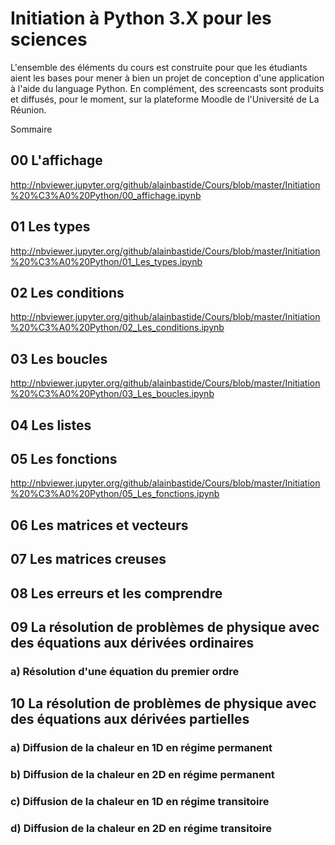 # Initiation à Python 3.X pour les sciences

L'ensemble des éléments du cours est construite pour que les étudiants aient les bases pour mener à bien un projet de conception d'une application à l'aide du language Python. En complément, des screencasts sont produits et diffusés, pour le moment, sur la plateforme Moodle de l'Université de La Réunion.

Sommaire

## 00 L'affichage
http://nbviewer.jupyter.org/github/alainbastide/Cours/blob/master/Initiation%20%C3%A0%20Python/00_affichage.ipynb
## 01 Les types
http://nbviewer.jupyter.org/github/alainbastide/Cours/blob/master/Initiation%20%C3%A0%20Python/01_Les_types.ipynb
## 02 Les conditions
http://nbviewer.jupyter.org/github/alainbastide/Cours/blob/master/Initiation%20%C3%A0%20Python/02_Les_conditions.ipynb
## 03 Les boucles
http://nbviewer.jupyter.org/github/alainbastide/Cours/blob/master/Initiation%20%C3%A0%20Python/03_Les_boucles.ipynb
## 04 Les listes
## 05 Les fonctions 
http://nbviewer.jupyter.org/github/alainbastide/Cours/blob/master/Initiation%20%C3%A0%20Python/05_Les_fonctions.ipynb
## 06 Les matrices et vecteurs
## 07 Les matrices creuses
## 08 Les erreurs et les comprendre
## 09 La résolution de problèmes de physique avec des équations aux dérivées ordinaires
### a) Résolution d'une équation du premier ordre
## 10 La résolution de problèmes de physique avec des équations aux dérivées partielles
### a) Diffusion de la chaleur en 1D en régime permanent 
### b) Diffusion de la chaleur en 2D en régime permanent 
### c) Diffusion de la chaleur en 1D en régime transitoire
### d) Diffusion de la chaleur en 2D en régime transitoire


